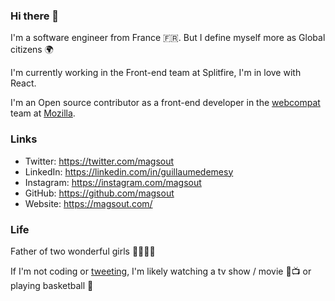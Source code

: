 ### Hi there 👋

I'm a software engineer from France 🇫🇷. But I define myself more as Global citizens 🌍

I'm currently working in the Front-end team at Splitfire, I'm in love with React.

I'm an Open source contributor as a front-end developer in the [webcompat](https://github.com/webcompat/) team at [Mozilla](https://www.mozilla.org).

### Links

- Twitter: https://twitter.com/magsout
- LinkedIn: https://linkedin.com/in/guillaumedemesy
- Instagram: https://instagram.com/magsout
- GitHub: https://github.com/magsout
- Website: https://magsout.com/ 


### Life

Father of two wonderful girls 👨‍👩‍👧‍👧‍

If I'm not coding or [tweeting](https://twitter.com/magsout), I'm likely watching a tv show / movie 🎥📺 or playing basketball 🏀

